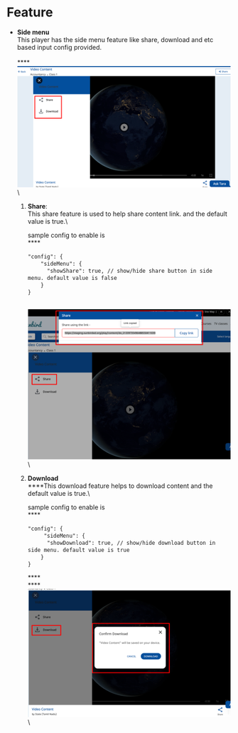 # Feature

* **Side menu** \
  This player has the side menu feature like share, download and etc based input config provided.\
  \
  ****![](../../../../../.gitbook/assets/videoPlayerV2SideMenu.png)\

  1.  **Share**: \
      &#x20;This share feature is used to help share content link. and the default value is true.\


      sample config to enable is\
      ****&#x20;

      ```
      "config": { 
          "sideMenu": { 
            "showShare": true, // show/hide share button in side menu. default value is false     
          }
      }
      ```

      \
      ![](../../../../../.gitbook/assets/videoPlayerV2Share.png)\

  2.  **Download**\
      ****This download feature helps to download content and the default value is true.\


      sample config to enable is\
      **** &#x20;

      ```
      "config": {
           "sideMenu": {      
            "showDownload": true, // show/hide download button in side menu. default value is true  
          }
      }
      ```

      ****\
      ****![](../../../../../.gitbook/assets/videoPlayerV2Download.png)\
